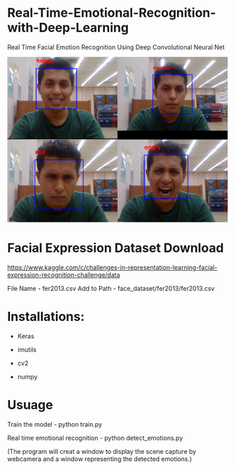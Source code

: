 # Real-Time-Emotional-Recognition-with-Deep-Learning
Real Time Facial Emotion Recognition Using Deep Convolutional Neural Net

![Screenshot](emo.png)


# Facial Expression Dataset Download

https://www.kaggle.com/c/challenges-in-representation-learning-facial-expression-recognition-challenge/data

File Name - fer2013.csv
Add to Path - face_dataset/fer2013/fer2013.csv

# Installations:

- Keras

- imutils

- cv2

- numpy

# Usuage

Train the model - python train.py


Real time emotional recognition - python detect_emotions.py

(The program will creat a window to display the scene capture by webcamera and a window representing the detected emotions.)
